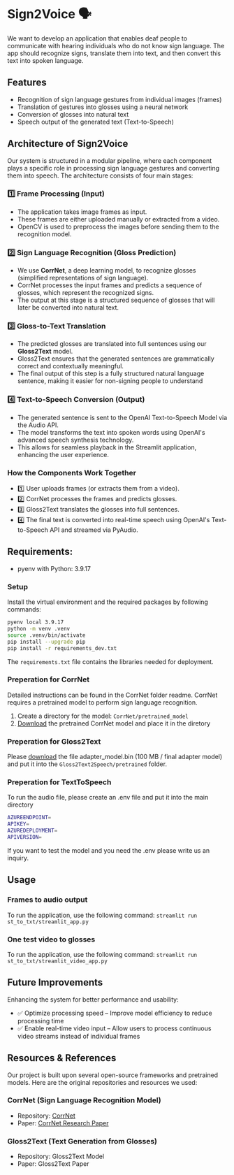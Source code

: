 # Sign2Voice 🗣️
We want to develop an application that enables deaf people to communicate with hearing individuals who do not know sign language. The app should recognize signs, translate them into text, and then convert this text into spoken language.

## Features
- Recognition of sign language gestures from individual images (frames)
- Translation of gestures into glosses using a neural network
- Conversion of glosses into natural text
- Speech output of the generated text (Text-to-Speech)

## Architecture of Sign2Voice
Our system is structured in a modular pipeline, where each component plays a specific role in processing sign language gestures and converting them into speech. The architecture consists of four main stages:

### 1️⃣ Frame Processing (Input)
- The application takes image frames as input.
- These frames are either uploaded manually or extracted from a video.
- OpenCV is used to preprocess the images before sending them to the recognition model.

### 2️⃣ Sign Language Recognition (Gloss Prediction)
- We use **CorrNet**, a deep learning model, to recognize glosses (simplified representations of sign language).
- CorrNet processes the input frames and predicts a sequence of glosses, which represent the recognized signs.
- The output at this stage is a structured sequence of glosses that will later be converted into natural text.

### 3️⃣ Gloss-to-Text Translation
- The predicted glosses are translated into full sentences using our **Gloss2Text** model.
- Gloss2Text ensures that the generated sentences are grammatically correct and contextually meaningful.
- The final output of this step is a fully structured natural language sentence, making it easier for non-signing people to understand

### 4️⃣ Text-to-Speech Conversion (Output)
- The generated sentence is sent to the OpenAI Text-to-Speech Model via the Audio API.
- The model transforms the text into spoken words using OpenAI's advanced speech synthesis technology.
- This allows for seamless playback in the Streamlit application, enhancing the user experience.

### How the Components Work Together
- 1️⃣ User uploads frames (or extracts them from a video).
- 2️⃣ CorrNet processes the frames and predicts glosses.
- 3️⃣ Gloss2Text translates the glosses into full sentences.
- 4️⃣ The final text is converted into real-time speech using OpenAI's Text-to-Speech API and streamed via PyAudio.

## Requirements:
- pyenv with Python: 3.9.17

### Setup
Install the virtual environment and the required packages by following commands:

```BASH
pyenv local 3.9.17
python -m venv .venv
source .venv/bin/activate
pip install --upgrade pip
pip install -r requirements_dev.txt
```

The `requirements.txt` file contains the libraries needed for deployment.

### Preperation for CorrNet
Detailed instructions can be found in the CorrNet folder readme.
CorrNet requires a pretrained model to perform sign language recognition.
1. Create a directory for the model: `CorrNet/pretrained_model`
2. [Download](https://drive.google.com/file/d/1Xt_4N-HjEGlVyrMENydsxNtpVMSg5zDb/view) the pretrained CorrNet model and place it in the diretory

### Preperation for Gloss2Text
Please [download](https://drive.google.com/file/d/1eoV_DNfuEXXSLMCM3WwHgPzgGEuWLCSD/view?usp=sharing) the file adapter_model.bin (100 MB / final adapter model) and put it into the `Gloss2Text2Speech/pretrained` folder.

### Preperation for TextToSpeech
To run the audio file, please create an .env file and put it into the main directory
```BASH
AZUREENDPOINT=
APIKEY=
AZUREDEPLOYMENT=
APIVERSION=
```
If you want to test the model and you need the .env please write us an inquiry.


## Usage
### Frames to audio output
To run the application, use the following command:
```streamlit run st_to_txt/streamlit_app.py```
### One test video to glosses
To run the application, use the following command:
```streamlit run st_to_txt/streamlit_video_app.py```

## Future Improvements
Enhancing the system for better performance and usability:
- ✅ Optimize processing speed – Improve model efficiency to reduce processing time
- ✅ Enable real-time video input – Allow users to process continuous video streams instead of individual frames

## Resources & References
Our project is built upon several open-source frameworks and pretrained models. Here are the original repositories and resources we used:

### CorrNet (Sign Language Recognition Model)
- Repository: [CorrNet](https://github.com/hulianyuyy/CorrNet)
- Paper: [CorrNet Research Paper](https://arxiv.org/abs/2303.03202)

### Gloss2Text (Text Generation from Glosses)
- Repository: Gloss2Text Model
- Paper: Gloss2Text Paper
 





  


